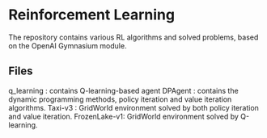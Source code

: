 # Reinforcement Learning

The repository contains various RL algorithms and solved problems, based on the OpenAI Gymnasium module.

## Files

  q_learning : contains Q-learning-based agent
  DPAgent : contains the dynamic programming methods, policy
            iteration and value iteration algorithms.
  Taxi-v3 : GridWorld environment solved by both policy iteration and value iteration.
  FrozenLake-v1: GridWorld environment solved by Q-learning.
